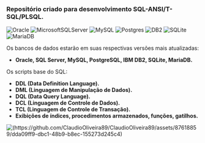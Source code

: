 ### Repositório criado para desenvolvimento SQL-ANSI/T-SQL/PLSQL. 
![Oracle](https://img.shields.io/badge/Oracle-F80000?style=for-the-badge&logo=oracle&logoColor=white) 
![MicrosoftSQLServer](https://img.shields.io/badge/SQL%20Server-003545?style=for-the-badge&logo=microsoft%20sql%20server&logoColor=white)
![MySQL](https://img.shields.io/badge/mysql-364559.svg?style=for-the-badge&logo=mysql&logoColor=white)
![Postgres](https://img.shields.io/badge/postgres-%23316192.svg?style=for-the-badge&logo=postgresql&logoColor=white)
![DB2](https://img.shields.io/badge/IBM%20DB2-%2307405e.svg?style=for-the-badge&logo=IBM&logoColor=white)
![SQLite](https://img.shields.io/badge/sqlite-%2307405e.svg?style=for-the-badge&logo=sqlite&logoColor=white)
![MariaDB](https://img.shields.io/badge/MariaDB-fa5711?style=for-the-badge&logo=mariadb&logoColor=white)


Os bancos de dados estarão em suas respectivas versões mais atualizadas: 
- **Oracle, SQL Server, MySQL, PostgreSQL, IBM DB2, SQLite, MariaDB.**

Os scripts base do SQL:
- **DDL (Data Definition Language).**
- **DML (Linguagem de Manipulação de Dados).**
- **DQL (Data Query Language).**
- **DCL (Linguagem de Controle de Dados).**
- **TCL (Linguagem de Controle de Transação).**
- **Exibições de índices, procedimentos armazenados, funções, gatilhos.**


![(https://github.com/ClaudioOliveira89/ClaudioOliveira89/assets/87618859/dda09ff9-dbc1-48b9-b8ec-155273d245c4)](https://user-images.githubusercontent.com/87618859/271693257-e31fbab7-4b4f-444d-b51c-1cf0de4f6fed.jpg)
